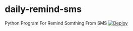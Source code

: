 # daily-remind-sms
Python Program For Remind Somthing From SMS
[![Deploy](https://www.herokucdn.com/deploy/button.svg)](https://heroku.com/deploy?template=https://github.com/Sl-Sanda-Ru/Daily-Remind-SMS-Countdown)
